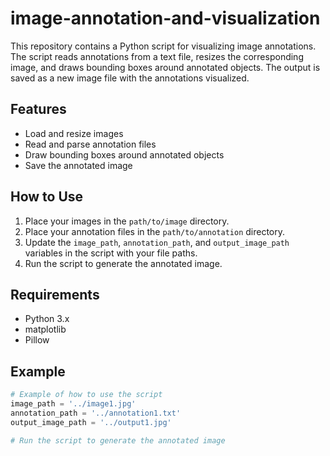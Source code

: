 # image-annotation-and-visualization

This repository contains a Python script for visualizing image annotations. The script reads annotations from a text file, resizes the corresponding image, and draws bounding boxes around annotated objects. The output is saved as a new image file with the annotations visualized.

## Features

- Load and resize images
- Read and parse annotation files
- Draw bounding boxes around annotated objects
- Save the annotated image

## How to Use

1. Place your images in the `path/to/image` directory.
2. Place your annotation files in the `path/to/annotation` directory.
3. Update the `image_path`, `annotation_path`, and `output_image_path` variables in the script with your file paths.
4. Run the script to generate the annotated image.

## Requirements

- Python 3.x
- matplotlib
- Pillow

## Example

```python
# Example of how to use the script
image_path = '../image1.jpg'
annotation_path = '../annotation1.txt'
output_image_path = '../output1.jpg'

# Run the script to generate the annotated image
